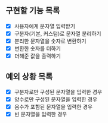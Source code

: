 ## 구현할 기능 목록
- [X] 사용자에게 문자열 입력받기
- [X] 구분자(기본, 커스텀)로 문자열 분리하기
- [X] 분리한 문자열을 숫자로 변환하기
- [x] 변환한 숫자를 더하기
- [x] 더해준 값을 출력하기

## 예외 상황 목록
- [x] 구분자로만 구성된 문자열을 입력한 경우
- [x] 양수로만 구성된 문자열을 입력한 경우
- [x] 음수가 포함된 문자열을 입력한 경우
- [x] 빈 문자열을 입력한 경우
